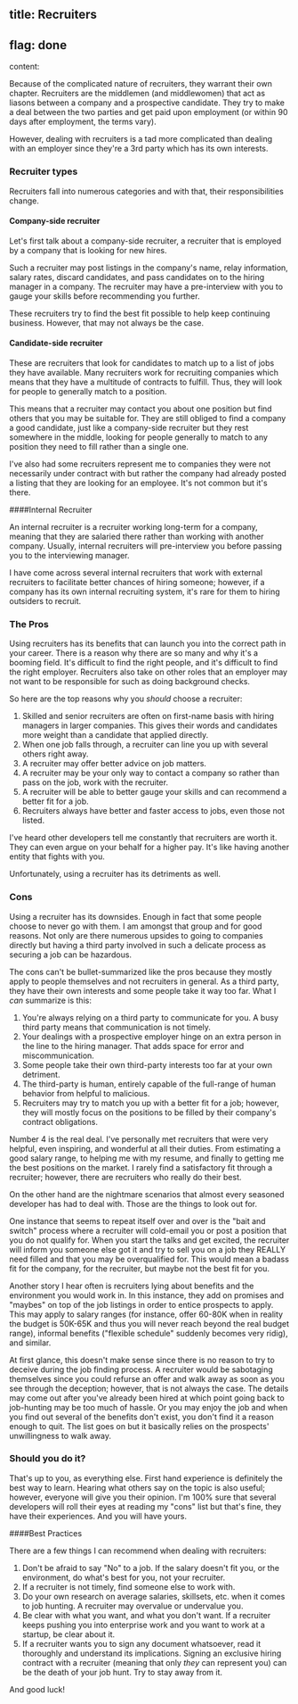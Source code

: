 title: Recruiters
----
flag: done
----
content:

Because of the complicated nature of recruiters, they warrant their own chapter. Recruiters are the middlemen (and middlewomen) that act as liasons between a company and a prospective candidate. They try to make a deal between the two parties and get paid upon employment (or within 90 days after employment, the terms vary).

However, dealing with recruiters is a tad more complicated than dealing with an employer since they're a 3rd party which has its own interests.

### Recruiter types

Recruiters fall into numerous categories and with that, their responsibilities change.

#### Company-side recruiter

Let's first talk about a company-side recruiter, a recruiter that is employed by a company that is looking for new hires.

Such a recruiter may post listings in the company's name, relay information, salary rates, discard candidates, and pass candidates on to the hiring manager in a company. The recruiter may have a pre-interview with you to gauge your skills before recommending you further.

These recruiters try to find the best fit possible to help keep continuing business. However, that may not always be the case.

#### Candidate-side recruiter

These are recruiters that look for candidates to match up to a list of jobs they have available. Many recruiters work for recruiting companies which means that they have a multitude of contracts to fulfill. Thus, they will look for people to generally match to a position.

This means that a recruiter may contact you about one position but find others that you may be suitable for. They are still obliged to find a company a good candidate, just like a company-side recruiter but they rest somewhere in the middle, looking for people generally to match to any position they need to fill rather than a single one.

I've also had some recruiters represent me to companies they were not necessarily under contract with but rather the company had already posted a listing that they are looking for an employee. It's not common but it's there.

####Internal Recruiter

An internal recruiter is a recruiter working long-term for a company, meaning that they are salaried there rather than working with another company. Usually, internal recruiters will pre-interview you before passing you to the interviewing manager.

I have come across several internal recruiters that work with external recruiters to facilitate better chances of hiring someone; however, if a company has its own internal recruiting system, it's rare for them to hiring outsiders to recruit.

### The Pros

Using recruiters has its benefits that can launch you into the correct path in your career. There is a reason why there are so many and why it's a booming field. It's difficult to find the right people, and it's difficult to find the right employer. Recruiters also take on other roles that an employer may not want to be responsible for such as doing background checks.

So here are the top reasons why you *should* choose a recruiter:

1. Skilled and senior recruiters are often on first-name basis with hiring managers in larger companies. This gives their words and candidates more weight than a candidate that applied directly.
2. When one job falls through, a recruiter can line you up with several others right away.
3. A recruiter may offer better advice on job matters.
4. A recruiter may be your only way to contact a company so rather than pass on the job, work with the recruiter.
5. A recruiter will be able to better gauge your skills and can recommend a better fit for a job.
6. Recruiters always have better and faster access to jobs, even those not listed.

I've heard other developers tell me constantly that recruiters are worth it. They can even argue on your behalf for a higher pay. It's like having another entity that fights with you.

Unfortunately, using a recruiter has its detriments as well.

### Cons

Using a recruiter has its downsides. Enough in fact that some people choose to never go with them. I am amongst that group and for good reasons. Not only are there numerous upsides to going to companies directly but having a third party involved in such a delicate process as securing a job can be hazardous.

The cons can't be bullet-summarized like the pros because they mostly apply to people themselves and not recruiters in general. As a third party, they have their own interests and some people take it way too far. What I *can* summarize is this:

1. You're always relying on a third party to communicate for you. A busy third party means that communication is not timely.
2. Your dealings with a prospective employer hinge on an extra person in the line to the hiring manager. That adds space for error and miscommunication.
3. Some people take their own third-party interests too far at your own detriment.
4. The third-party is human, entirely capable of the full-range of human behavior from helpful to malicious.
5. Recruiters may try to match you up with a better fit for a job; however, they will mostly focus on the positions to be filled by their company's contract obligations.

Number 4 is the real deal. I've personally met recruiters that were very helpful, even inspiring, and wonderful at all their duties. From estimating a good salary range, to helping me with my resume, and finally to getting me the best positions on the market. I rarely find a satisfactory fit through a recruiter; however, there are recruiters who really do their best.

On the other hand are the nightmare scenarios that almost every seasoned developer has had to deal with. Those are the things to look out for.

One instance that seems to repeat itself over and over is the "bait and switch" process where a recruiter will cold-email you or post a position that you do not qualify for. When you start the talks and get excited, the recruiter will inform you someone else got it and try to sell you on a job they REALLY need filled and that you may be overqualified for. This would mean a badass fit for the company, for the recruiter, but maybe not the best fit for you.

Another story I hear often is recruiters lying about benefits and the environment you would work in. In this instance, they add on promises and "maybes" on top of the job listings in order to entice prospects to apply. This may apply to salary ranges (for instance, offer 60-80K when in reality the budget is 50K-65K and thus you will never reach beyond the real budget range), informal benefits ("flexible schedule" suddenly becomes very ridig), and similar.

At first glance, this doesn't make sense since there is no reason to try to deceive during the job finding process. A recruiter would be sabotaging themselves since you could refurse an offer and walk away as soon as you see through the deception; however, that is not always the case. The details may come out after you've already been hired at which point going back to job-hunting may be too much of hassle. Or you may enjoy the job and when you find out several of the benefits don't exist, you don't find it a reason enough to quit. The list goes on but it basically relies on the prospects' unwillingness to walk away.

### Should you do it?

That's up to you, as everything else. First hand experience is definitely the best way to learn. Hearing what others say on the topic is also useful; however, everyone will give you their opinion. I'm 100% sure that several developers will roll their eyes at reading my "cons" list but that's fine, they have their experiences. And you will have yours.

####Best Practices

There are a few things I can recommend when dealing with recruiters:

1. Don't be afraid to say "No" to a job. If the salary doesn't fit you, or the environment, do what's best for you, not your recruiter.
2. If a recruiter is not timely, find someone else to work with.
3. Do your own research on average salaries, skillsets, etc. when it comes to job hunting. A recruiter may overvalue or undervalue you.
4. Be clear with what you want, and what you don't want. If a recruiter keeps pushing you into enterprise work and you want to work at a startup, be clear about it.
5. If a recruiter wants you to sign any document whatsoever, read it thoroughly and understand its implications. Signing an exclusive hiring contract with a recruiter (meaning that only *they* can represent you) can be the death of your job hunt. Try to stay away from it.

And good luck!
